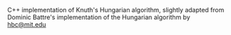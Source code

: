 C++ implementation of Knuth's Hungarian algorithm, slightly adapted from Dominic Battre's implementation of the Hungarian algorithm by hbc@mit.edu